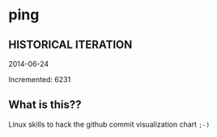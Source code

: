 # ping

## HISTORICAL ITERATION
2014-06-24

Incremented: 6231

## What is this?? 
Linux skills to hack the github commit visualization chart `;-)`
